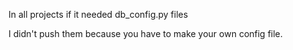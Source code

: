 In all projects if it needed db_config.py files 

I didn't push them because you have to make your own config file.